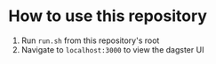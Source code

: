 # How to use this repository

1. Run `run.sh` from this repository's root
2. Navigate to `localhost:3000` to view the dagster UI
